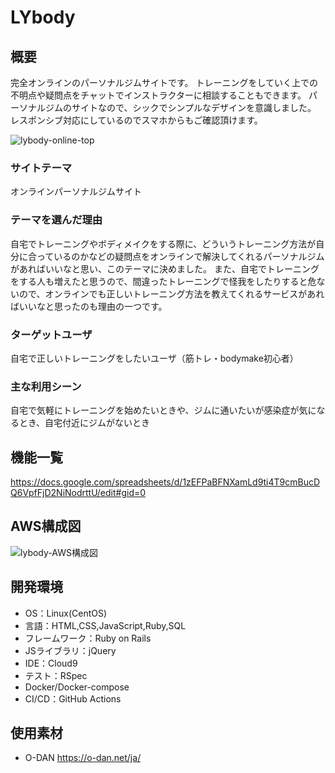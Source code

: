 # LYbody

## 概要
完全オンラインのパーソナルジムサイトです。
トレーニングをしていく上での不明点や疑問点をチャットでインストラクターに相談することもできます。
パーソナルジムのサイトなので、シックでシンプルなデザインを意識しました。
レスポンシブ対応にしているのでスマホからもご確認頂けます。

![lybody-online-top](https://user-images.githubusercontent.com/71312197/116621371-059bc480-a97e-11eb-8e26-6c87f0a8c461.png)

### サイトテーマ
オンラインパーソナルジムサイト

### テーマを選んだ理由
自宅でトレーニングやボディメイクをする際に、どういうトレーニング方法が自分に合っているのかなどの疑問点をオンラインで解決してくれるパーソナルジムがあればいいなと思い、このテーマに決めました。
また、自宅でトレーニングをする人も増えたと思うので、間違ったトレーニングで怪我をしたりすると危ないので、オンラインでも正しいトレーニング方法を教えてくれるサービスがあればいいなと思ったのも理由の一つです。

### ターゲットユーザ
自宅で正しいトレーニングをしたいユーザ（筋トレ・bodymake初心者）

### 主な利用シーン
自宅で気軽にトレーニングを始めたいときや、ジムに通いたいが感染症が気になるとき、自宅付近にジムがないとき

## 機能一覧
https://docs.google.com/spreadsheets/d/1zEFPaBFNXamLd9ti4T9cmBucDQ6VpfFjD2NiNodrttU/edit#gid=0

## AWS構成図
![lybody-AWS構成図](https://user-images.githubusercontent.com/71312197/118216418-6f53bc80-b4ae-11eb-9a3e-6577b6014ffa.png)

## 開発環境
* OS：Linux(CentOS)
* 言語：HTML,CSS,JavaScript,Ruby,SQL
* フレームワーク：Ruby on Rails
* JSライブラリ：jQuery
* IDE：Cloud9
* テスト：RSpec
* Docker/Docker-compose
* CI/CD：GitHub Actions

## 使用素材
* O-DAN
https://o-dan.net/ja/